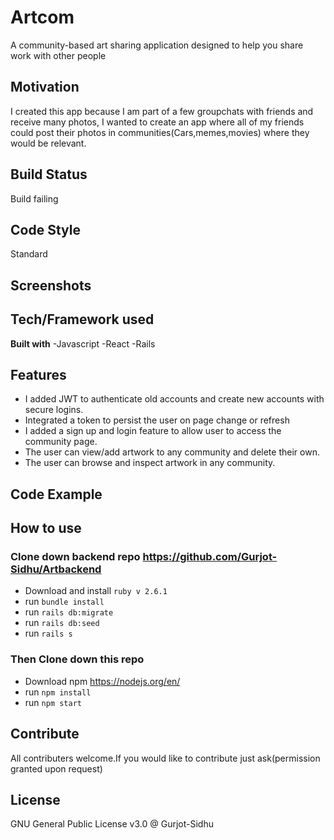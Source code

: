 # Artcom

A community-based art sharing application designed to help you share work with other people

## Motivation
I created this app because I am part of a few groupchats with friends and receive many photos, I wanted to create an app where all of my friends could post their photos in communities(Cars,memes,movies) where they would be relevant.

## Build Status
Build failing

## Code Style
Standard

## Screenshots

## Tech/Framework used
**Built with**
-Javascript
-React
-Rails

## Features
- I added JWT to authenticate old accounts and create new accounts with secure logins.
- Integrated a token to persist the user on page change or refresh
- I added a sign up and login feature to allow user to access the community page.
- The user can view/add artwork to any community and delete their own.
- The user can browse and inspect artwork in any community.

## Code Example

## How to use

### Clone down backend repo https://github.com/Gurjot-Sidhu/Artbackend

- Download and install `ruby v 2.6.1`
- run `bundle install`
- run `rails db:migrate`
- run `rails db:seed`
- run `rails s`

### Then Clone down this repo
- Download npm https://nodejs.org/en/
- run `npm install`
- run `npm start`

## Contribute
All contributers welcome.If you would like to contribute just ask(permission granted upon request)

## License
GNU General Public License v3.0 @ Gurjot-Sidhu
